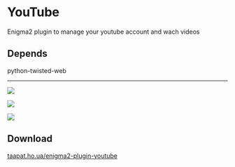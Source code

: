 YouTube
=========
Enigma2 plugin to manage your youtube account and wach videos

Depends
-------
python-twisted-web

-------
![](https://cloud.githubusercontent.com/assets/1623947/8530672/fba6e786-242a-11e5-830e-7b088abca6da.jpg)

![](https://cloud.githubusercontent.com/assets/1623947/8530675/ff4514bc-242a-11e5-8a91-a086352a501f.jpg)

![](https://cloud.githubusercontent.com/assets/1623947/8530679/038af1ae-242b-11e5-888e-6f407fce6e70.jpg)

Download
-------
[taapat.ho.ua/enigma2-plugin-youtube](http://taapat.ho.ua/enigma2-plugin-youtube/)
